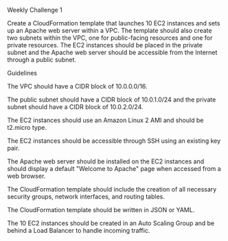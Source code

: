 Weekly Challenge 1

Create a CloudFormation template that launches 10 EC2 instances and sets up an Apache web server within a VPC. The template should also create two subnets within the VPC, one for public-facing resources and one for private resources. The EC2 instances should be placed in the private subnet and the Apache web server should be accessible from the Internet through a public subnet.

Guidelines



The VPC should have a CIDR block of 10.0.0.0/16.

The public subnet should have a CIDR block of 10.0.1.0/24 and the private subnet should have a CIDR block of 10.0.2.0/24.

The EC2 instances should use an Amazon Linux 2 AMI and should be t2.micro type.

The EC2 instances should be accessible through SSH using an existing key pair.

The Apache web server should be installed on the EC2 instances and should display a default "Welcome to Apache" page when accessed from a web browser.

The CloudFormation template should include the creation of all necessary security groups, network interfaces, and routing tables.

The CloudFormation template should be written in JSON or YAML.

The 10 EC2 instances should be created in an Auto Scaling Group and be behind a Load Balancer to handle incoming traffic.
